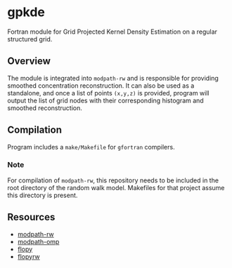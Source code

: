 # gpkde
Fortran module for Grid Projected Kernel Density Estimation on a regular structured grid. 

## Overview
The module is integrated into `modpath-rw` and is responsible for providing smoothed concentration reconstruction. 
It can also be used as a standalone, and once a list of points `(x,y,z)` is provided, program will output the list of grid nodes with their corresponding histogram and smoothed reconstruction. 

## Compilation 
Program includes a `make/Makefile` for `gfortran` compilers.

### Note
For compilation of `modpath-rw`, this repository needs to be included in the root directory of the random walk model. Makefiles for that project assume this directory is present.


## Resources
* [modpath-rw](https://github.com/upc-ghs/modpath-rw)
* [modpath-omp](https://github.com/upc-ghs/modpath-omp)
* [flopy](https://github.com/modflowpy/flopy)
* [flopyrw](https://github.com/upc-ghs/flopyrw)
